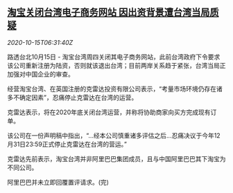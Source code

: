 <!--1602746596000-->
[淘宝关闭台湾电子商务网站 因出资背景遭台湾当局质疑](https://cn.reuters.com/article/taobao-taiwan-1015-thur-idCNKBS2700L6)
------

<div><i>2020-10-15T06:31:40Z</i></div><p>路透台北10月15日 - 淘宝台湾周四关闭其电子商务网站，此前台湾政府下令要求该公司重新注册为陆资，否则就该退出台湾；目前两岸关系趋于紧张，台湾当局正加强对中国企业的审查。</p><p>经营淘宝台湾、在英国注册的克雷达投资有限公司表示，“考量市场环境仍存在诸多不确定因素”，忍痛停止克雷达在台湾的运营。</p><p>克雷达表示，将在2020年底关闭台湾运营，并称将协助商家向买方完成现有订单。</p><p>该公司在一份声明稿中指出，“...经本公司慎重诸多评估之后...忍痛决议于今年12月31日23:59正式停止克雷达在台湾的营运。”</p><p>克雷达先前表示，淘宝台湾并非阿里巴巴集团成员，且与中国阿里巴巴其下淘宝为不同公司。</p><p>阿里巴巴并未立即回覆置评请求。(完)</p>
